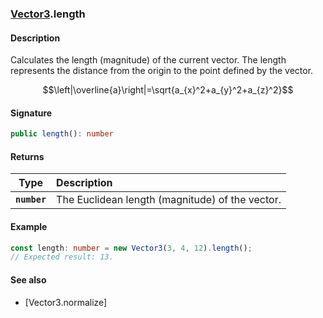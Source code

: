 ### [Vector3](./vector3.md).length
#### Description
Calculates the length (magnitude) of the current vector. The length represents the distance from the origin to the point defined by the vector.
```math
\left|\overline{a}\right|=\sqrt{a_{x}^2+a_{y}^2+a_{z}^2}
```

#### Signature
```typescript
public length(): number
```

#### Returns
|Type|Description|
|:-:|:-|
|**`number`**|The Euclidean length (magnitude) of the vector.|

#### Example
```typescript
const length: number = new Vector3(3, 4, 12).length();
// Expected result: 13.
```

#### See also
- [Vector3.normalize]